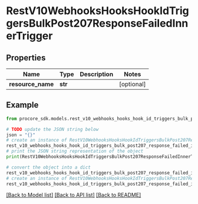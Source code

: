 # RestV10WebhooksHooksHookIdTriggersBulkPost207ResponseFailedInnerTrigger


## Properties

Name | Type | Description | Notes
------------ | ------------- | ------------- | -------------
**resource_name** | **str** |  | [optional] 

## Example

```python
from procore_sdk.models.rest_v10_webhooks_hooks_hook_id_triggers_bulk_post207_response_failed_inner_trigger import RestV10WebhooksHooksHookIdTriggersBulkPost207ResponseFailedInnerTrigger

# TODO update the JSON string below
json = "{}"
# create an instance of RestV10WebhooksHooksHookIdTriggersBulkPost207ResponseFailedInnerTrigger from a JSON string
rest_v10_webhooks_hooks_hook_id_triggers_bulk_post207_response_failed_inner_trigger_instance = RestV10WebhooksHooksHookIdTriggersBulkPost207ResponseFailedInnerTrigger.from_json(json)
# print the JSON string representation of the object
print(RestV10WebhooksHooksHookIdTriggersBulkPost207ResponseFailedInnerTrigger.to_json())

# convert the object into a dict
rest_v10_webhooks_hooks_hook_id_triggers_bulk_post207_response_failed_inner_trigger_dict = rest_v10_webhooks_hooks_hook_id_triggers_bulk_post207_response_failed_inner_trigger_instance.to_dict()
# create an instance of RestV10WebhooksHooksHookIdTriggersBulkPost207ResponseFailedInnerTrigger from a dict
rest_v10_webhooks_hooks_hook_id_triggers_bulk_post207_response_failed_inner_trigger_from_dict = RestV10WebhooksHooksHookIdTriggersBulkPost207ResponseFailedInnerTrigger.from_dict(rest_v10_webhooks_hooks_hook_id_triggers_bulk_post207_response_failed_inner_trigger_dict)
```
[[Back to Model list]](../README.md#documentation-for-models) [[Back to API list]](../README.md#documentation-for-api-endpoints) [[Back to README]](../README.md)


